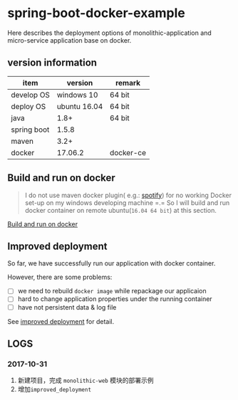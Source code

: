 # spring-boot-docker-example

Here describes the deployment options of monolithic-application and micro-service application base on docker.

## version information

item|version|remark
------|------|------
develop OS|windows 10| 64 bit
deploy OS|ubuntu 16.04| 64 bit
java|1.8+|64 bit
spring boot|1.5.8|
maven|3.2+|
docker|17.06.2| docker-ce

## Build and run on docker

> I do not use maven docker plugin( e.g.: [spotify](https://github.com/spotify/dockerfile-maven)) for no working Docker set-up on my windows developing machine =.=
> So I will build and run docker container on remote ubuntu(`16.04 64 bit`) at this section.

[Build and run on docker](build_and_run_on_docker.md)

## Improved deployment

So far, we have successfully run our application with docker container.

However, there are some problems:

- [ ] we need to rebuild `docker image` while repackage our applicaion
- [ ] hard to change application properties under the running container
- [ ] have not persistent data & log file

See [improved deployment](improved_deployment.md) for detail.

## LOGS

### 2017-10-31

1. 新建项目，完成 `monolithic-web` 模块的部署示例
2. 增加`improved_deployment`